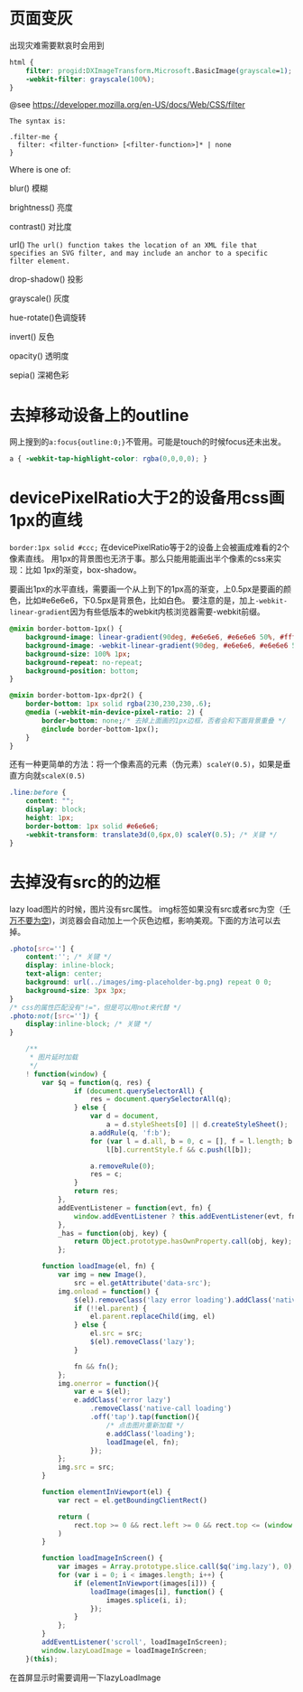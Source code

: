 页面变灰
========
出现灾难需要默哀时会用到

```css
html {
	filter: progid:DXImageTransform.Microsoft.BasicImage(grayscale=1);
	-webkit-filter: grayscale(100%);
}
```
@see https://developer.mozilla.org/en-US/docs/Web/CSS/filter

```
The syntax is:

.filter-me {
  filter: <filter-function> [<filter-function>]* | none
}
```
Where is one of:

blur() 模糊

brightness() 亮度

contrast() 对比度

url() `The url() function takes the location of an XML file that specifies an SVG filter, and may include an anchor to a specific filter element.`

drop-shadow() 投影

grayscale() 灰度

hue-rotate()色调旋转

invert() 反色

opacity() 透明度

sepia() 深褐色彩

去掉移动设备上<a>的outline
====
网上搜到的`a:focus{outline:0;}`不管用。可能是touch的时候focus还未出发。
```css
a { -webkit-tap-highlight-color: rgba(0,0,0,0); }
```

devicePixelRatio大于2的设备用css画1px的直线
====

`border:1px solid #ccc;`
在devicePixelRatio等于2的设备上会被画成难看的2个像素直线。
用1px的背景图也无济于事。那么只能用能画出半个像素的css来实现：比如 1px的渐变，box-shadow。

要画出1px的水平直线，需要画一个从上到下的1px高的渐变，上0.5px是要画的颜色，比如#e6e6e6，下0.5px是背景色，比如白色。
要注意的是，加上`-webkit-linear-gradient`因为有些低版本的webkit内核浏览器需要-webkit前缀。

```sass
@mixin border-bottom-1px() {
	background-image: linear-gradient(90deg, #e6e6e6, #e6e6e6 50%, #fff 50%);
	background-image: -webkit-linear-gradient(90deg, #e6e6e6, #e6e6e6 50%, #fff 50%); /* 低版本webkit兼容 */
	background-size: 100% 1px;
	background-repeat: no-repeat;
	background-position: bottom;
}

@mixin border-bottom-1px-dpr2() {
	border-bottom: 1px solid rgba(230,230,230,.6);
	@media (-webkit-min-device-pixel-ratio: 2) {
		border-bottom: none;/* 去掉上面画的1px边框，否者会和下面背景重叠 */
		@include border-bottom-1px();
	}
}
```

还有一种更简单的方法：将一个像素高的元素（伪元素）`scaleY(0.5)`，如果是垂直方向就`scaleX(0.5)`

```css
.line:before {
	content: "";
	display: block;
	height: 1px;
	border-bottom: 1px solid #e6e6e6;
	-webkit-transform: translate3d(0,6px,0) scaleY(0.5); /* 关键 */
}
```

去掉没有src的<img>的边框
====
lazy load图片的时候，图片没有src属性。
img标签如果没有src或者src为空（[千万不要为空](http://www.nczonline.net/blog/2009/11/30/empty-image-src-can-destroy-your-site/))，浏览器会自动加上一个灰色边框，影响美观。下面的方法可以去掉。

```css
.photo[src=''] {
	content:''; /* 关键 */
	display: inline-block;
	text-align: center;
	background: url(../images/img-placeholder-bg.png) repeat 0 0;
	background-size: 3px 3px;
}
/* css的属性匹配没有"!="，但是可以用not来代替 */
.photo:not([src='']) {
	display:inline-block; /* 关键 */
}
```

```javascript
	/**
	 * 图片延时加载
	 */
	! function(window) {
		var $q = function(q, res) {
				if (document.querySelectorAll) {
					res = document.querySelectorAll(q);
				} else {
					var d = document,
						a = d.styleSheets[0] || d.createStyleSheet();
					a.addRule(q, 'f:b');
					for (var l = d.all, b = 0, c = [], f = l.length; b < f; b++)
						l[b].currentStyle.f && c.push(l[b]);

					a.removeRule(0);
					res = c;
				}
				return res;
			},
			addEventListener = function(evt, fn) {
				window.addEventListener ? this.addEventListener(evt, fn, false) : (window.attachEvent) ? this.attachEvent('on' + evt, fn) : this['on' + evt] = fn;
			},
			_has = function(obj, key) {
				return Object.prototype.hasOwnProperty.call(obj, key);
			};

		function loadImage(el, fn) {
			var img = new Image(),
				src = el.getAttribute('data-src');
			img.onload = function() {
				$(el).removeClass('lazy error loading').addClass('native-call');
				if (!!el.parent) {
					el.parent.replaceChild(img, el)
				} else {
					el.src = src;
					$(el).removeClass('lazy');
				}

				fn && fn();
			};
			img.onerror = function(){
				var e = $(el);
				e.addClass('error lazy')
					.removeClass('native-call loading')
					.off('tap').tap(function(){
						/* 点击图片重新加载 */
						e.addClass('loading');
						loadImage(el, fn);
					});
			};
			img.src = src;
		}

		function elementInViewport(el) {
			var rect = el.getBoundingClientRect()

			return (
				rect.top >= 0 && rect.left >= 0 && rect.top <= (window.innerHeight || document.documentElement.clientHeight)
			)
		}

		function loadImageInScreen() {
			var images = Array.prototype.slice.call($q('img.lazy'), 0);
			for (var i = 0; i < images.length; i++) {
				if (elementInViewport(images[i])) {
					loadImage(images[i], function() {
						images.splice(i, i);
					});
				}
			};
		}
		addEventListener('scroll', loadImageInScreen);
		window.lazyLoadImage = loadImageInScreen;
	}(this);
```
在首屏显示时需要调用一下lazyLoadImage
